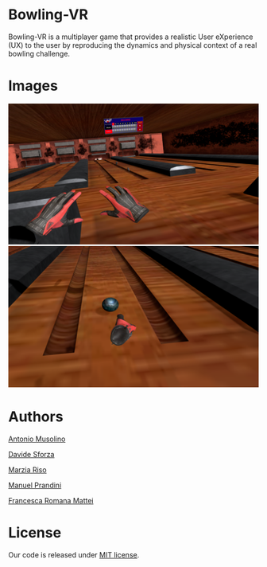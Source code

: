 # Bowling-VR
Bowling-VR is a multiplayer game that provides a realistic User eXperience (UX) to the user by reproducing
the dynamics and physical context of a real bowling challenge.
# Images
![image1](https://github.com/antoniomuso/Bowling-VR/blob/master/Screenshots/Screenshot%20(23).png)
![image2](https://github.com/antoniomuso/Bowling-VR/blob/master/Screenshots/Screenshot%20(4).png)

# Authors 
[Antonio Musolino](https://github.com/antoniomuso)

[Davide Sforza](https://github.com/dsforza96)

[Marzia Riso](https://github.com/MarziaRiso)

[Manuel Prandini](https://github.com/ManuelPrandini)

[Francesca Romana Mattei](https://github.com/francescaromana)

# License
Our code is released under [MIT license](https://github.com/antoniomuso/Bowling-VR/blob/master/LICENSE).
